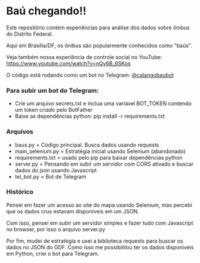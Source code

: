 # Baú chegando!!

Este repositório contém experiências para análise dos dados sobre ônibus do Distrito Federal.

Aqui em Brasília/DF, os ônibus são popularmente conhecidos como "baús".

Veja também nossa experiência de controle social no YouTube: https://www.youtube.com/watch?v=nQy6B_6SKos

O código está rodando como um bot no Telegram: [@calangobaubot](https://t.me/calangobaubot)

### Para subir um bot do Telegram:

   - Crie um arquivo secrets.txt e inclua uma variável BOT_TOKEN contendo um token criado pelo BotFather
   - Baixe as dependências python: pip install -r requirements.txt

### Arquivos

 - baus.py = Código principal. Busca dados usando requests
 - main_selenium.py = Estratégia inicial usando Selenium (abandonado)
 - requirements.txt = usado pelo pip para baixar dependências python
 - server.py = Pensando em subir um servidor com CORS ativado e buscar dados do json usando Javascript
 - tel_bot.py = Bot de Telegram

### Histórico

Pensei em fazer um acesso ao site do mapa usando Selenium, mas percebi que os dados crus estavam disponíveis em um JSON.

Com isso, pensei em subir um servidor simples e fazer tudo com Javascript no browser, por isso o arquivo server.py

Por fim, mudei de estratégia e usei a biblioteca requests para buscar os dados no JSON do GDF. Como isso me possibilitou ter os dados disponíveis em Python, criei o bot para Telegram.

